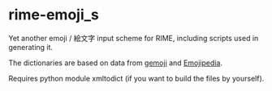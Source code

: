 # rime-emoji_s
Yet another emoji / 絵文字 input scheme for RIME, including scripts used in generating it.

The dictionaries are based on data from [gemoji](https://github.com/github/gemoji) and [Emojipedia](https://github.com/gingerbeardman/Emojipedia).

Requires python module xmltodict (if you want to build the files by yourself).
